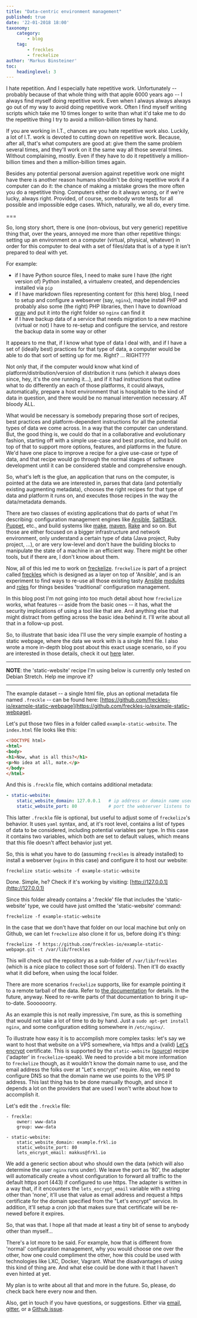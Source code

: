 ```yaml
---
title: "Data-centric environment management"
published: true
date: '22-01-2018 18:00'
taxonomy:
    category:
        - blog
    tag:
        - freckles
        - freckelize
author: 'Markus Binsteiner'
toc:
    headinglevel: 3
---
```


I hate repetition. And I especially hate repetitive work. Unfortunately -- probably because of that whole thing with that apple 6000 years ago -- I always find myself doing repetitive work. Even when I always always always go out of my way to avoid doing repetitive work. Often I find myself writing scripts which take me 10 times longer to write than what it'd take me to do the repetitive thing I try to avoid a million-billion times by hand. 

If you are working in I.T., chances are you hate repetitive work also. Luckily, a lot of I.T. work is devoted to cutting down on repetitive work. Because, after all, that's what computers are good at: give them the same problem several times, and they'll work on it the same way all those several times. Without complaining, mostly. Even if they have to do it repetitively a million-billion times and then a million-billion times again.

Besides any potential personal aversion against repetitive work one might have there is another reason humans shouldn't be doing repetitive work if a computer can do it: the chance of making a mistake grows the more often you do a repetitive thing. Computers either do it always wrong, or if we're lucky, always right. Provided, of course, somebody wrote tests for all possible and impossible edge cases. Which, naturally, we all do, every time.

===

So, long story short, there is one (non-obvious, but very generic) repetitive thing that, over the years, annoyed me more than other repetitive things: setting up an environment on a computer (virtual, physical, whatever) in order for this computer to deal with a set of files/data that is of a type it isn't prepared to deal with yet. 

For example: 

- if I have Python source files, I need to make sure I have (the right version of) Python installed, a virtualenv created, and dependencies installed via `pip`
- if I have markdown files representing content for (this here) blog, I need to setup and configure a webserver (say, `nginx`), maybe install PHP and probably also some (the right) PHP libraries, then I have to download [grav](https://getgrav.org) and put it into the right folder so `nginx` can find it
- if I have backup data of a service that needs migration to a new machine (virtual or not) I have to re-setup and configure the service, and restore the backup data in some way or other

It appears to me that, if I know what type of data I deal with, and if I have a set of (ideally best) practices for that type of data, a computer would be able to do that sort of setting up for me. Right? ... RIGHT???

Not only that, if the computer would know what kind of platform/distribution/version of distribution it runs (which it always does since, hey, it's the one running it...), and if it had instructions that outline what to do differently an each of those platforms, it could always, automatically, prepare a host environment that is hospitable to the kind of data in question, and there would be no manual intervention necessary. AT bloody ALL.

What would be necessary is somebody preparing those sort of recipes, best practices and platform-dependent instructions for all the potential types of data we come across. In a way that the computer can understand. But, the good thing is, we could do that in a collaborative and evolutionary fashion, starting off with a simple use-case and best practice, and build on top of that to support more options, features, and platforms in the future. We'd have one place to improve a recipe for a give use-case or type of data, and that recipe would go through the normal stages of software development until it can be considered stable and comprehensive enough. 

So, what's left is the glue, an application that runs on the computer, is pointed at the data we are interested in, parses that data (and potentially existing augmenting metadata), chooses the right recipes for that type of data and platform it runs on, and executes those recipes in the way the data/metadata demands.

There are two classes of existing applications that do parts of what I'm describing: configuration management engines like [Ansible](https://ansible.com), [SaltStack](https://saltstack.com/), [Puppet](https://puppet.com), etc., and build systems like [make](https://www.gnu.org/software/make/), [maven](https://maven.apache.org/), [Rake](https://github.com/ruby/rake) and so on. But those are either focused on a bigger infrastructure and network environment, only understand a certain type of data (Java project, Ruby project, ...), or are very low-level and don't have the building blocks to manipulate the state of a machine in an efficient way. There might be other tools, but if there are, I don't know about them.

Now, all of this led me to work on [freckelize](https://docs.freckles.io/en/latest/freckelize_command.html). `freckelize` is part of a project called [freckles](https://github.com/makkus/freckles) which is designed as a layer on top of 'Ansible', and is an experiment to find ways to re-use all those existing tasty [Ansible](https://ansible.com) [modules](http://docs.ansible.com/list_of_all_modules.html) and [roles](https://galaxy.ansible.com/) for things besides 'traditional' configuration management.

In this blog post I'm not going into too much detail about how `freckelize` works, what features -- aside from the basic ones -- it has, what the security implications of using a tool like that are. And anything else that might distract from getting across the basic idea behind it. I'll write about all that in a follow-up post.

So, to illustrate that basic idea I'll use the very simple example of hosting a static webpage, where the data we work with is a single html file. I also wrote a more in-depth blog post about this exact usage scenario, so if you are interested in those details, check it out [here](/blog/example-static-website) later.

---

**NOTE**: the 'static-website' recipe I'm using below is currently only tested on Debian Stretch. Help me improve it?

---

The example dataset -- a single html file, plus an optional metadata file named `.freckle` -- can be found here: [https://github.com/freckles-io/example-static-webpage](https://github.com/freckles-io/example-static-webpage).

Let's put those two files in a folder called `example-static-website`. The `index.html` file looks like this:

```html
<!DOCTYPE html>
<html>
<body>
<h1>Now, what is all this?</h1>
<p>No idea at all, mate.</p>
</body>
</html>
```

And this is `.freckle` file, which contains additional metadata:

```yml
- static-website:
    static_website_domain: 127.0.0.1   # ip address or domain name used by this server
    static_website_port: 80            # port the webserver listens to
```

This latter `.freckle` file is optional, but useful to adjust some of `freckelize`'s behavior. It uses `yaml` syntax, and, at it's root level, contains a list of types of data to be considered, including potential variables per type. In this case it contains two variables, which both are set to default values, which means that this file doesn't affect behavior just yet.

So, this is what you have to do (assuming `freckles` is already installed) to install a webserver (`nginx` in this case) and configure it to host our website:

```
freckelize static-website -f example-static-website
```

Done. Simple, he? Check if it's working by visiting: [http://127.0.0.1](http://127.0.0.1)

Since this folder already contains a '.freckle' file that includes the 'static-website' type, we could have just omitted the 'static-website' command:

```
freckelize -f example-static-website
```

In the case that we don't have that folder on our local machine but only on Github, we can let `freckelize` also clone it for us, before doing it's thing:

```
freckelize -f https://github.com/freckles-io/example-static-webpage.git -t /var/lib/freckles
```

This will check out the repository as a sub-folder of `/var/lib/freckles` (which is a nice place to collect those sort of folders). Then it'll do exactly what it did before, when using the local folder.

There are more scenarios `freckelize` supports, like for example pointing it to a remote tarball of the data. Refer to [the documentation](https://docs.freckles.io) for details. In the future, anyway. Need to re-write parts of that documentation to bring it up-to-date. Soooooorry.

As an example this is not really impressive, I'm sure, as this is something that would not take a lot of time to do by hand. Just a `sudo apt-get install nginx`, and some configuration editing somewhere in `/etc/nginx/`. 

To illustrate how easy it is to accomplish more complex tasks: let's say we want to host that website on a VPS somewhere, via https and a (valid) [Let's encrypt](https://letsencrypt.org/) certificate. This is supported by the `static-website` ([source](https://github.com/freckles-io/adapters/tree/master/web/static-website)) recipe ('adapter' in `freckelize`-speak). We need to provide a bit more information to `freckelize` though, as it wouldn't know the domain name to use, and the email address the folks over at "Let's encrypt" require. Also, we need to configure DNS so that the domain name we use points to the VPS IP address. This last thing has to be done manually though, and since it depends a lot on the providers that are used I won't write about how to accomplish it.

Let's edit the `.freckle` file:

```
- freckle:
    owner: www-data
    group: www-data
    
- static-website:
    static_website_domain: example.frkl.io
    static_website_port: 80
    lets_encrypt_email: makkus@frkl.io
```

We add a generic section about who should own the data (which will also determine the user `nginx` runs under). We leave the port as '80', the adapter will automatically create a vhost configuration to forward all traffic to the default https port (443) if configured to use https. The adapter is written in a way that, if it encounters the `lets_encrypt_email` variable with a string other than 'none', it'll use that value as email address and request a https certificate for the domain specified from the "Let's encrypt" service. In addition, it'll setup a cron job that makes sure that certificate will be re-newed before it expires.

So, that was that. I hope all that made at least a tiny bit of sense to anybody other than myself...

There's a lot more to be said. For example, how that is different from 'normal' configuration management, why you would choose one over the other, how one could compliment the other, how this could be used with technologies like LXC, Docker, Vagrant. What the disadvantages of using this kind of thing are. And what else could be done with it that I haven't even hinted at yet.

My plan is to write about all that and more in the future. So, please, do check back here every now and then.

Also, get in touch if you have questions, or suggestions. Either via [email](mailto:makkus@posteo.de), [gitter](https://gitter.im/freckles-io/Lobby), or a [Github issue](https://github.com/makkus/freckles/issues).
